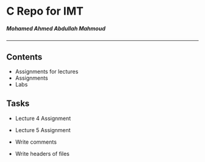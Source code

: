 # C Repo for IMT

##### Mohamed Ahmed Abdullah Mahmoud

---

## Contents

- Assignments for lectures
- Assignments
- Labs

## Tasks

- Lecture 4 Assignment
- Lecture 5 Assignment

- Write comments
- Write headers of files
